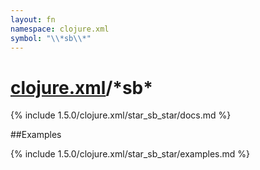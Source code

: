 ```yaml
---
layout: fn
namespace: clojure.xml
symbol: "\\*sb\\*"
---
```


# [clojure.xml](../)/\*sb\*

{% include 1.5.0/clojure.xml/star_sb_star/docs.md %}

##Examples

{% include 1.5.0/clojure.xml/star_sb_star/examples.md %}

